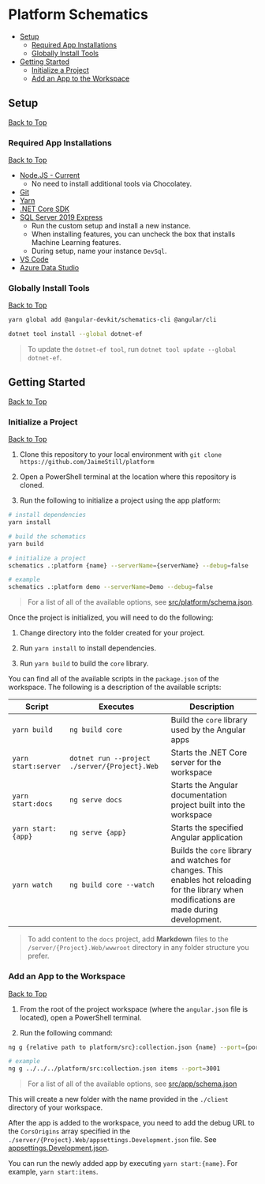# Platform Schematics

* [Setup](#setup)
    * [Required App Installations](#required-app-installations)
    * [Globally Install Tools](#globally-install-tools)
* [Getting Started](#getting-started)
    * [Initialize a Project](#initialize-a-project)
    * [Add an App to the Workspace](#add-an-app-to-the-workspace)

## Setup
[Back to Top](#platform-schematics)

### Required App Installations
[Back to Top](#platform-schematics)

* [Node.JS - Current](https://nodejs.org/dist/v14.13.0/node-v14.13.0-x64.msi)
    * No need to install additional tools via Chocolatey.
* [Git](https://git-scm.com/download/win)
* [Yarn](https://classic.yarnpkg.com/latest.msi)
* [.NET Core SDK](https://dotnet.microsoft.com/download/dotnet-core/thank-you/sdk-3.1.402-windows-x64-installer)
* [SQL Server 2019 Express](https://go.microsoft.com/fwlink/?linkid=866658)
    * Run the custom setup and install a new instance.
    * When installing features, you can uncheck the box that installs Machine Learning features.
    * During setup, name your instance `DevSql`.
* [VS Code](https://code.visualstudio.com/docs/?dv=win64user)
* [Azure Data Studio](https://go.microsoft.com/fwlink/?linkid=2142210)

### Globally Install Tools
[Back to Top](#platform-schematics)

```bash
yarn global add @angular-devkit/schematics-cli @angular/cli

dotnet tool install --global dotnet-ef 
```

> To update the `dotnet-ef tool`, run `dotnet tool update --global dotnet-ef`.

## Getting Started
[Back to Top](#platform-schematics)

### Initialize a Project
[Back to Top](#platform-schematics)

1. Clone this repository to your local environment with `git clone https://github.com/JaimeStill/platform`

2. Open a PowerShell terminal at the location where this repository is cloned.

3. Run the following to initialize a project using the app platform:

```bash
# install dependencies
yarn install

# build the schematics
yarn build

# initialize a project
schematics .:platform {name} --serverName={serverName} --debug=false

# example
schematics .:platform demo --serverName=Demo --debug=false
```

> For a list of all of the available options, see [src/platform/schema.json](./src/platform/schema.json).

Once the project is initialized, you will need to do the following:

1. Change directory into the folder created for your project.

2. Run `yarn install` to install dependencies.

3. Run `yarn build` to build the `core` library.

You can find all of the available scripts in the `package.json` of the workspace. The following is a description of the available scripts:

Script | Executes | Description
-------|----------|------------
`yarn build` | `ng build core` | Build the `core` library used by the Angular apps
`yarn start:server` | `dotnet run --project ./server/{Project}.Web` | Starts the .NET Core server for the workspace
`yarn start:docs` | `ng serve docs` | Starts the Angular documentation project built into the workspace
`yarn start:{app}` | `ng serve {app}` | Starts the specified Angular application
`yarn watch` | `ng build core --watch` | Builds the `core` library and watches for changes. This enables hot reloading for the library when modifications are made during development.

> To add content to the `docs` project, add **Markdown** files to the `/server/{Project}.Web/wwwroot` directory in any folder structure you prefer.

### Add an App to the Workspace
[Back to Top](#platform-schematics)

1. From the root of the project workspace (where the `angular.json` file is located), open a PowerShell terminal.

2. Run the following command:

```bash
ng g {relative path to platform/src}:collection.json {name} --port={port}

# example
ng g ../../../platform/src:collection.json items --port=3001
```

> For a list of all of the available options, see [src/app/schema.json](./src/app/schema.json)

This will create a new folder with the name provided in the `./client` directory of your workspace.

After the app is added to the workspace, you need to add the debug URL to the `CorsOrigins` array specified in the `./server/{Project}.Web/appsettings.Development.json` file. See [appsettings.Development.json](./src/server/files/__name@classify__.Web/appsettings.Development.json).

You can run the newly added app by executing `yarn start:{name}`. For example, `yarn start:items`.
